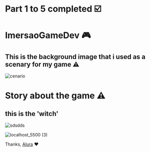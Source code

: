 # Part 1 to 5 completed :ballot_box_with_check:	

# ImersaoGameDev  :video_game: 
	

##  This is the background image that i used as a scenary for my game :warning:	
![cenario](https://user-images.githubusercontent.com/61792159/85351559-76f72500-b4da-11ea-9f1f-f2261799ccd2.png)


 # Story about the game :warning:	
 
 
## this is the 'witch'
![sdsdds](https://user-images.githubusercontent.com/61792159/85352386-34cee300-b4dc-11ea-8110-197d42553882.png)


![localhost_5500 (3)](https://user-images.githubusercontent.com/61792159/85352223-d0138880-b4db-11ea-8db9-ae796832c22b.gif)

Thanks, [Alura](https://www.alura.com.br/) :heart:
